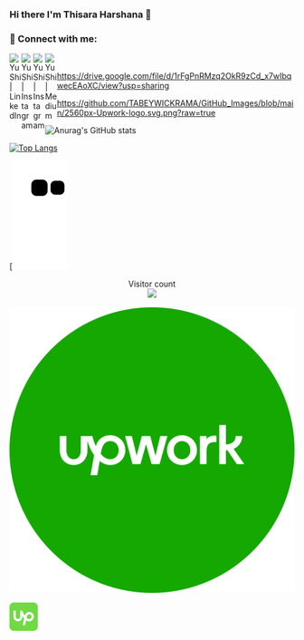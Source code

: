 ### Hi there I'm Thisara Harshana 👋

<!--
**TABEYWICKRAMA/TABEYWICKRAMA** is a ✨ _special_ ✨ repository because its `README.md` (this file) appears on your GitHub profile.

Here are some ideas to get you started:

- 🔭 I’m currently working on ...
- 🌱 I’m currently learning ...
- 👯 I’m looking to collaborate on ...
- 🤔 I’m looking for help with ...
- 💬 Ask me about ...
- 📫 How to reach me: ...
- 😄 Pronouns: ...
- ⚡ Fun fact: ...
-->
### 🤝 Connect with me:

<a href="https://www.linkedin.com/in/thisara-harshana-abeywickrama-b851961b4/"><img align="left" src="https://raw.githubusercontent.com/yushi1007/yushi1007/main/images/linkedin.svg" alt="Yu Shi | LinkedIn" width="21px"/></a>

<a href="https://www.facebook.com/thisaraharshana.abeywickrama.1/"><img align="left" src="https://cdn-icons-png.flaticon.com/512/124/124010.png" alt="Yu Shi | Instagram" width="21px"/></a>

<a href="https://www.facebook.com/thisaraharshana.abeywickrama.1/"><img align="left" src="https://drive.google.com/file/d/1rFgPnRMzq2OkR9zCd_x7wIbqwecEAoXC/view?usp=sharing" alt="Yu Shi | Instagram" width="21px"/></a>

<a href=""><img align="left" src="https://www.google.com/urlsa=i&url=https%3A%2F%2Fwww.upwork.com%2Fabout%2Fbrand&psig=AOvVaw2r0bGcirnB7OzWLYtPBbhK&ust=1690179931616000&source=images&cd=vfe&opi=89978449&ved=0CBEQjRxqFwoTCJi7-4SZpIADFQAAAAAdAAAAABAE" alt="Yu Shi | Medium" width="21px"/></a>
</br>

https://drive.google.com/file/d/1rFgPnRMzq2OkR9zCd_x7wIbqwecEAoXC/view?usp=sharing

https://github.com/TABEYWICKRAMA/GitHub_Images/blob/main/2560px-Upwork-logo.svg.png?raw=true

![Anurag's GitHub stats](https://github-readme-stats.vercel.app/api?username=TABEYWICKRAMA&show_icons=true&theme=radical)

[![Top Langs](https://github-readme-stats.vercel.app/api/top-langs/?username=TABEYWICKRAMA&layout=compact)](https://github.com/TABEYWICKRAMA)

[![Snake animation](https://github.com/TABEYWICKRAMA/TABEYWICKRAMA/blob/output/github-contribution-grid-snake.svg)


<p align="center"> 
  Visitor count<br>
<img src="https://profile-counter.glitch.me/TABEYWICKRAMA/count.svg" />
</p>


![GitHub Logo](https://raw.githubusercontent.com/TABEYWICKRAMA/GitHub_Images/7cb5f11f2d3d3b41d91dad8b7db8f80704e00fda/upwork.svg)



<a href="https://www.facebook.com/thisaraharshana.abeywickrama.1/"><img align="left" src="https://raw.githubusercontent.com/TABEYWICKRAMA/GitHub_Images/12511208945ec2cd343d16a301b9592f6f20754b/upwork-tile.svg" alt="Yu Shi | Instagram" width="50px"/></a>







